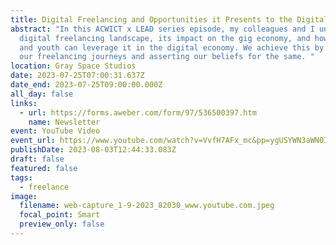 ```yaml
---
title: Digital Freelancing and Opportunities it Presents to the Digital Economy
abstract: "In this ACWICT x LEAD series episode, my colleagues and I unpack the
  digital freelancing landscape, its impact on the gig economy, and how women
  and youth can leverage it in the digital economy. We achieve this by sharing
  our freelancing journeys and asserting our beliefs for the same. "
location: Gray Space Studios
date: 2023-07-25T07:00:31.637Z
date_end: 2023-07-25T09:00:00.000Z
all_day: false
links:
  - url: https://forms.aweber.com/form/97/536500397.htm
    name: Newsletter
event: YouTube Video
event_url: https://www.youtube.com/watch?v=VvfH7AFx_mc&pp=ygUSYWN3aWN0IGxlYWQgc2VyaWVz
publishDate: 2023-08-03T12:44:33.083Z
draft: false
featured: false
tags:
  - freelance
image:
  filename: web-capture_1-9-2023_82030_www.youtube.com.jpeg
  focal_point: Smart
  preview_only: false
---
```

